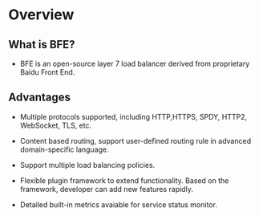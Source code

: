 # Overview

## What is BFE?

- BFE is an open-source layer 7 load balancer derived from proprietary Baidu Front End. 

## Advantages

- Multiple protocols supported, including HTTP,HTTPS, SPDY, HTTP2, WebSocket, TLS, etc.

- Content based routing, support user-defined routing rule in advanced domain-specific language.

- Support multiple load balancing policies.

- Flexible plugin framework to extend functionality. Based on the framework, developer can add new features rapidly.

- Detailed built-in metrics avaiable for service status monitor.
